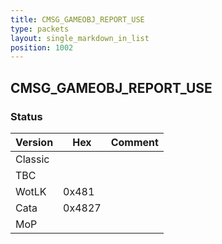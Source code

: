 ```yaml
---
title: CMSG_GAMEOBJ_REPORT_USE
type: packets
layout: single_markdown_in_list
position: 1002
---
```


## CMSG_GAMEOBJ_REPORT_USE

### Status

Version    | Hex        | Comment
---------- | ---------- | ----------
Classic    |            |
TBC        |            |
WotLK      | 0x481      |
Cata       | 0x4827     |
MoP        |            |